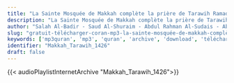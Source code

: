 ```yaml
---
title: "La Sainte Mosquée de Makkah complète la prière de Tarawih Ramadan 1426"
description: "La Sainte Mosquée de Makkah complète la prière de Tarawih Ramadan 1426"
author: "Salah Al-Badir - Saud Al-Shuraim - Abdul Rahman Al-Sudais - Abdullah Awad Al-Juhani"
slug: "gratuit-télécharger-coran-mp3-la-sainte-mosquée-de-makkah-complète-la-prière-de-tarawih-ramadan-1426"
keywords: ['mp3quran', 'mp3', 'quran', 'archive', 'download', 'télécharger', 'coran', 'islam', 'al-Shuraym', 'al-Muaiqly', 'al-Budair', 'as-Sudays', 'al-Juhany', 'taraweeh', 'Makkah', 'Tarawih', 'ماهر', 'المعيقلي', 'سعود', 'الشريم', 'عبد', 'الرحمن', 'السديس', 'عبدالله', 'عواد', 'الجهني', 'صلاح', 'البدير', 'مصحف', 'الحرم', 'المكي', 'كاملا', 'من', 'صلاة', 'تراويح', 'رمضان', '1426', 'قرآن', 'مصحف', 'مرتل', 'مجود', 'القرآن', 'الكريم', 'المصحف', 'المرتل', 'المجود', 'إسلام', 'تحميل']
identifier: "Makkah_Tarawih_1426"
draft: false
---
```


{{< audioPlaylistInternetArchive "Makkah_Tarawih_1426">}}
